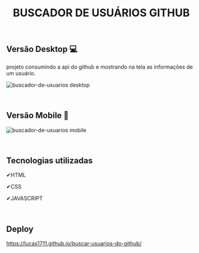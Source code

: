 <h1 align="center">
  BUSCADOR DE USUÁRIOS GITHUB
</h1>

<br>

## Versão Desktop 💻
projeto consumindo a api do github e mostrando na tela as informações de um usuário. 

![buscador-de-usuarios desktop](https://user-images.githubusercontent.com/66094966/179246321-30237a90-ec33-4088-bb20-391ffe7375f8.gif)

<br>

## Versão Mobile 📱
![buscador-de-usuarios mobile](https://user-images.githubusercontent.com/66094966/179246453-1b498a6e-7c4d-4a23-b5da-41772629b0be.gif)

<br>

## Tecnologias utilizadas

✔HTML

✔CSS

✔JAVASCRIPT

<br>


## Deploy
https://lucas1711.github.io/buscar-usuarios-do-github/
